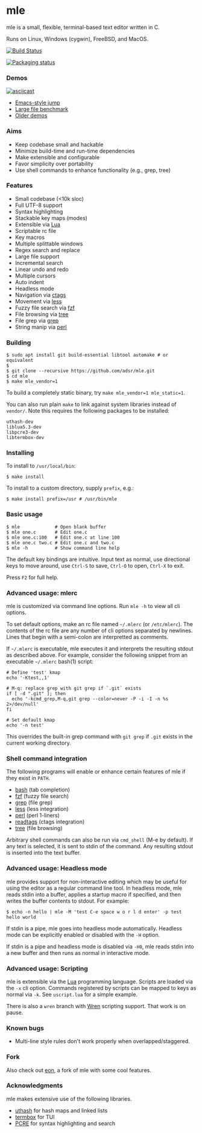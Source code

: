 # mle

mle is a small, flexible, terminal-based text editor written in C.

Runs on Linux, Windows (cygwin), FreeBSD, and MacOS.

[![Build Status](https://travis-ci.org/adsr/mle.svg?branch=master)](https://travis-ci.org/adsr/mle)

[![Packaging status](https://repology.org/badge/vertical-allrepos/mle.svg)](https://repology.org/project/mle/versions)

### Demos

[![asciicast](https://i.imgur.com/PZocaOT.png)](https://asciinema.org/a/162536)

* [Emacs-style jump](https://i.imgur.com/atS11HX.gif)
* [Large file benchmark](http://i.imgur.com/VGGMmGg.gif)
* [Older demos](http://imgur.com/a/ZBmmQ)

### Aims

* Keep codebase small and hackable
* Minimize build-time and run-time dependencies
* Make extensible and configurable
* Favor simplicity over portability
* Use shell commands to enhance functionality (e.g., grep, tree)

### Features

* Small codebase (<10k sloc)
* Full UTF-8 support
* Syntax highlighting
* Stackable key maps (modes)
* Extensible via [Lua](https://www.lua.org)
* Scriptable rc file
* Key macros
* Multiple splittable windows
* Regex search and replace
* Large file support
* Incremental search
* Linear undo and redo
* Multiple cursors
* Auto indent
* Headless mode
* Navigation via [ctags](https://github.com/universal-ctags/ctags)
* Movement via [less](https://www.gnu.org/software/less/)
* Fuzzy file search via [fzf](https://github.com/junegunn/fzf)
* File browsing via [tree](http://mama.indstate.edu/users/ice/tree/)
* File grep via [grep](https://www.gnu.org/software/grep/)
* String manip via [perl](https://www.perl.org/)

### Building

    $ sudo apt install git build-essential libtool automake # or equivalent
    $
    $ git clone --recursive https://github.com/adsr/mle.git
    $ cd mle
    $ make mle_vendor=1

To build a completely static binary, try `make mle_vendor=1 mle_static=1`.

You can also run plain `make` to link against system libraries instead of
`vendor/`. Note this requires the following packages to be installed:

    uthash-dev
    liblua5.3-dev
    libpcre3-dev
    libtermbox-dev

### Installing

To install to `/usr/local/bin`:

    $ make install

To install to a custom directory, supply `prefix`, e.g.:

    $ make install prefix=/usr # /usr/bin/mle

### Basic usage

    $ mle             # Open blank buffer
    $ mle one.c       # Edit one.c
    $ mle one.c:100   # Edit one.c at line 100
    $ mle one.c two.c # Edit one.c and two.c
    $ mle -h          # Show command line help

The default key bindings are intuitive. Input text as normal, use directional
keys to move around, use `Ctrl-S` to save, `Ctrl-O` to open, `Ctrl-X` to exit.

Press `F2` for full help.

### Advanced usage: mlerc

mle is customized via command line options. Run `mle -h` to view all cli
options.

To set default options, make an rc file named `~/.mlerc` (or `/etc/mlerc`). The
contents of the rc file are any number of cli options separated by newlines.
Lines that begin with a semi-colon are interpretted as comments.

If `~/.mlerc` is executable, mle executes it and interprets the resulting stdout
as described above. For example, consider the following snippet from an
executable `~/.mlerc` bash(1) script:

    # Define 'test' kmap
    echo '-Ktest,,1'

    # M-q: replace grep with git grep if `.git` exists
    if [ -d ".git" ]; then
      echo '-kcmd_grep,M-q,git grep --color=never -P -i -I -n %s 2>/dev/null'
    fi

    # Set default kmap
    echo '-n test'

This overrides the built-in grep command with `git grep` if `.git` exists in
the current working directory.

### Shell command integration

The following programs will enable or enhance certain features of mle if they
exist in `PATH`.

* [bash](https://www.gnu.org/software/bash/) (tab completion)
* [fzf](https://github.com/junegunn/fzf) (fuzzy file search)
* [grep](https://www.gnu.org/software/grep/) (file grep)
* [less](https://www.gnu.org/software/less/) (less integration)
* [perl](https://www.perl.org/) (perl 1-liners)
* [readtags](https://github.com/universal-ctags/ctags) (ctags integration)
* [tree](http://mama.indstate.edu/users/ice/tree/) (file browsing)

Arbitrary shell commands can also be run via `cmd_shell` (M-e by default). If
any text is selected, it is sent to stdin of the command. Any resulting stdout
is inserted into the text buffer.

### Advanced usage: Headless mode

mle provides support for non-interactive editing which may be useful for using
the editor as a regular command line tool. In headless mode, mle reads stdin
into a buffer, applies a startup macro if specified, and then writes the buffer
contents to stdout. For example:

    $ echo -n hello | mle -M 'test C-e space w o r l d enter' -p test
    hello world

If stdin is a pipe, mle goes into headless mode automatically. Headless mode can
be explicitly enabled or disabled with the `-H` option.

If stdin is a pipe and headless mode is disabled via `-H0`, mle reads stdin into
a new buffer and then runs as normal in interactive mode.

### Advanced usage: Scripting

mle is extensible via the [Lua](https://www.lua.org) programming language.
Scripts are loaded via the `-x` cli option. Commands registered by scripts can
be mapped to keys as normal via `-k`. See `uscript.lua` for a simple example.

There is also a `wren` branch with [Wren](http://wren.io) scripting support.
That work is on pause.

### Known bugs

* Multi-line style rules don't work properly when overlapped/staggered.

### Fork

Also check out [eon](https://github.com/tomas/eon), a fork of mle with some cool
features.

### Acknowledgments

mle makes extensive use of the following libraries.

* [uthash](https://troydhanson.github.io/uthash) for hash maps and linked lists
* [termbox](https://github.com/termbox/termbox) for TUI
* [PCRE](http://www.pcre.org/) for syntax highlighting and search
